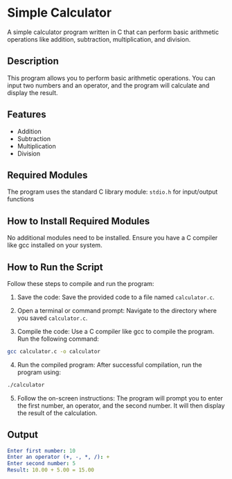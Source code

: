 # Simple Calculator
A simple calculator program written in C that can perform basic arithmetic operations like addition, subtraction, multiplication, and division.

## Description
This program allows you to perform basic arithmetic operations. You can input two numbers and an operator, and the program will calculate and display the result.

## Features
- Addition
- Subtraction
- Multiplication
- Division

## Required Modules
The program uses the standard C library module:
`stdio.h` for input/output functions

## How to Install Required Modules
No additional modules need to be installed. Ensure you have a C compiler like gcc installed on your system.

## How to Run the Script
Follow these steps to compile and run the program:

1. Save the code: Save the provided code to a file named `calculator.c`.

2. Open a terminal or command prompt: Navigate to the directory where you saved `calculator.c`.

3. Compile the code: Use a C compiler like gcc to compile the program. Run the following command:
```bash 
gcc calculator.c -o calculator
```
4. Run the compiled program: After successful compilation, run the program using:
```bash 
./calculator
```
5. Follow the on-screen instructions: The program will prompt you to enter the first number, an operator, and the second number. It will then display the result of the calculation.

## Output
```yaml
Enter first number: 10
Enter an operator (+, -, *, /): +
Enter second number: 5
Result: 10.00 + 5.00 = 15.00
```


